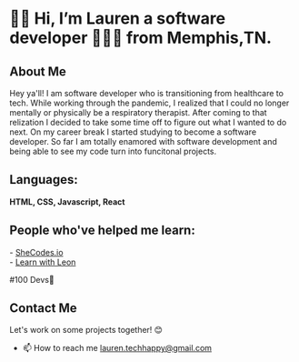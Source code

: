 <h1> 👋🏾 Hi, I’m Lauren a software developer 👩🏾‍💻 from Memphis,TN.</h1>
<h2> About Me </h2>
<p> Hey ya'll! I am software developer who is transitioning from healthcare to tech. While working through the pandemic, I realized that I could no longer mentally or physically be a respiratory therapist. After coming to that relization I decided to take some time off to figure out what I wanted to do next. On my career break I started studying to become a software developer. So far I am totally enamored with software development and being able to see my code turn into funcitonal projects.</p>
<h2>Languages:</h2>
<b>HTML, CSS, Javascript, React </b>

<h2> People who've helped me learn:</h2>
- <a href="https://www.shecodes.io/"> SheCodes.io </a>
<br>
- <a href="https://www.youtube.com/@learnwithleon"> Learn with Leon </a>  
<p>#100 Devs💞️</p>

<h2> Contact Me</h2>
<p> Let's work on some projects together! 😊</p>

- 📫 How to reach me <a href="mailto:lauren.techhappy@gmail.com" >lauren.techhappy@gmail.com</a>
<!---
lnevans89/lnevans89 is a ✨ special ✨ repository because its `README.md` (this file) appears on your GitHub profile.
You can click the Preview link to take a look at your changes.
--->
